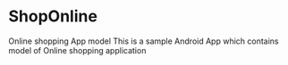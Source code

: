 # ShopOnline
Online shopping App model
This is a sample Android App which contains model of Online shopping application
